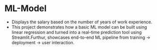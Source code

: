 # ML-Model
* Displays the salary based on the number of years of work experience.
* This project demonstrates how a basic ML model can be built using linear regression and turned into a real-time prediction tool using Streamlit.Furthur, showcases end-to-end ML pipeline from training → deployment → user interaction.
